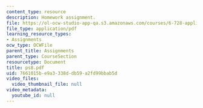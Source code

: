 ```yaml
---
content_type: resource
description: Homework assignment.
file: https://ol-ocw-studio-app-qa.s3.amazonaws.com/courses/6-728-applied-quantum-and-statistical-physics-fall-2006/7661015be9a3338ddb59a2fd99bbab5d_ps8.pdf
file_type: application/pdf
learning_resource_types:
- Assignments
ocw_type: OCWFile
parent_title: Assignments
parent_type: CourseSection
resourcetype: Document
title: ps8.pdf
uid: 7661015b-e9a3-338d-db59-a2fd99bbab5d
video_files:
  video_thumbnail_file: null
video_metadata:
  youtube_id: null
---
```

